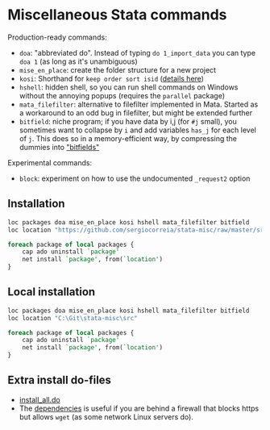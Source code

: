 # Miscellaneous Stata commands

Production-ready commands:

- `doa`: "abbreviated do". Instead of typing `do 1_import_data` you can type `doa 1` (as long as it's unambiguous)
- `mise_en_place`: create the folder structure for a new project
- `kosi`: Shorthand for `keep order sort isid` ([details here](kosi.md))
- `hshell`: hidden shell, so you can run shell commands on Windows without the annoying popups (requires the `parallel` package)
- `mata_filefilter`: alternative to filefilter implemented in Mata. Started as a workaround to an odd bug in filefilter, but might be extended further
- `bitfield`: niche program; if you have data by i,j (for `#j` small), you sometimes want to collapse by `i` and add variables `has_j` for each level of `j`. This does so in a memory-efficient way, by compressing the dummies into ["bitfields"](https://en.wikipedia.org/wiki/Bit_field)

Experimental commands:

- `block`: experiment on how to use the undocumented `_request2` option


## Installation

```stata
loc packages doa mise_en_place kosi hshell mata_filefilter bitfield
loc location "https://github.com/sergiocorreia/stata-misc/raw/master/src"

foreach package of local packages {
	cap ado uninstall `package'
	net install `package', from(`location')
}
```


## Local installation


```stata
loc packages doa mise_en_place kosi hshell mata_filefilter bitfield
loc location "C:\Git\stata-misc\src"

foreach package of local packages {
	cap ado uninstall `package'
	net install `package', from(`location')
}
```

## Extra install do-files

- [install_all.do](install_all.do)
- The [dependencies](https://github.com/sergiocorreia/stata-misc/tree/master/dependencies) is useful if you are behind a firewall that blocks https but allows `wget` (as some network Linux servers do).

